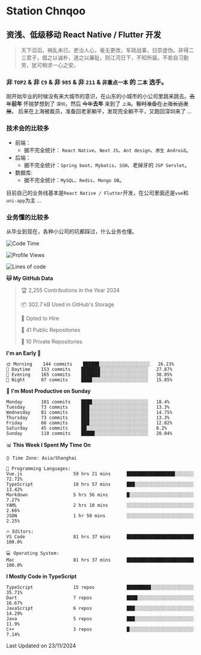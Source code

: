 # Station Chnqoo

## 资浅、低级移动 React Native / Flutter 开发

> 天下滔滔，祸乱未已。吏治人心，毫无更改。军政战事，日崇虚伪。非得二三君子，倡之以诚朴，道之以廉耻。则江河日下，不知所届。不若自习勤劳，犹可稍求一心之安。

### 非 `TOP2` & 非 `C9` & 非 `985` & 非 `211` & `非重点一本` 的 `二本` 选手。

刚开始毕业的时候没有来大城市的意识，在山东的小城市的小公司里跳来跳去。~~去年~~**前年** 怀揣梦想到了 `深圳`，然后 ~~今年~~**去年** 来到了 `上海`。~~暂时准备在上海长远发展~~。
后来在上海被裁员，准备回老家躺平，发现完全躺不平，又跑回深圳来了 ...

### 技术会的比较多

- 前端：
  - 据不完全统计： `React Native`、`Next JS`、`Ant design`、`原生 Android`。
- 后端：
  - 据不完全统计：`Spring boot`、`Mybatis`、`SSH`、老掉牙的 `JSP Servlet`。
- 数据库:
  - 据不完全统计：`MySQL`、`Redis`、`Mongo DB`。

目前自己的业务线基本是`React Native / Flutter`开发，在公司里面还是`vue`和`uni-app`为主 ...

### 业务懂的比较多

从毕业到现在，各种小公司的坑都踩过，什么业务也懂。

<!--START_SECTION:waka-->
![Code Time](http://img.shields.io/badge/Code%20Time-6%2C672%20hrs%2050%20mins-blue)

![Profile Views](http://img.shields.io/badge/Profile%20Views-2-blue)

![Lines of code](https://img.shields.io/badge/From%20Hello%20World%20I%27ve%20Written-503%20Thousand%20lines%20of%20code-blue)

**🐱 My GitHub Data** 

> 🏆 2,255 Contributions in the Year 2024
 > 
> 📦 302.7 kB Used in GitHub's Storage 
 > 
> 💼 Opted to Hire
 > 
> 📜 41 Public Repositories 
 > 
> 🔑 10 Private Repositories  
 > 
**I'm an Early 🐤** 

```text
🌞 Morning    144 commits    ██████░░░░░░░░░░░░░░░░░░░   26.23% 
🌆 Daytime    153 commits    ███████░░░░░░░░░░░░░░░░░░   27.87% 
🌃 Evening    165 commits    ███████░░░░░░░░░░░░░░░░░░   30.05% 
🌙 Night      87 commits     ████░░░░░░░░░░░░░░░░░░░░░   15.85%

```
📅 **I'm Most Productive on Sunday** 

```text
Monday       101 commits    ████░░░░░░░░░░░░░░░░░░░░░   18.4% 
Tuesday      73 commits     ███░░░░░░░░░░░░░░░░░░░░░░   13.3% 
Wednesday    81 commits     ███░░░░░░░░░░░░░░░░░░░░░░   14.75% 
Thursday     73 commits     ███░░░░░░░░░░░░░░░░░░░░░░   13.3% 
Friday       66 commits     ███░░░░░░░░░░░░░░░░░░░░░░   12.02% 
Saturday     45 commits     ██░░░░░░░░░░░░░░░░░░░░░░░   8.2% 
Sunday       110 commits    █████░░░░░░░░░░░░░░░░░░░░   20.04%

```


📊 **This Week I Spent My Time On** 

```text
⌚︎ Time Zone: Asia/Shanghai

💬 Programming Languages: 
Vue.js                   59 hrs 21 mins      ██████████████████░░░░░░░   72.72% 
TypeScript               10 hrs 57 mins      ███░░░░░░░░░░░░░░░░░░░░░░   13.42% 
Markdown                 5 hrs 56 mins       █░░░░░░░░░░░░░░░░░░░░░░░░   7.27% 
YAML                     2 hrs 10 mins       ░░░░░░░░░░░░░░░░░░░░░░░░░   2.66% 
JSON                     1 hr 50 mins        ░░░░░░░░░░░░░░░░░░░░░░░░░   2.25%

🔥 Editors: 
VS Code                  81 hrs 37 mins      █████████████████████████   100.0%

💻 Operating System: 
Mac                      81 hrs 37 mins      █████████████████████████   100.0%

```

**I Mostly Code in TypeScript** 

```text
TypeScript               15 repos            █████████░░░░░░░░░░░░░░░░   35.71% 
Dart                     7 repos             ████░░░░░░░░░░░░░░░░░░░░░   16.67% 
JavaScript               6 repos             ███░░░░░░░░░░░░░░░░░░░░░░   14.29% 
Java                     5 repos             ███░░░░░░░░░░░░░░░░░░░░░░   11.9% 
C++                      3 repos             █░░░░░░░░░░░░░░░░░░░░░░░░   7.14%

```



 Last Updated on 23/11/2024
<!--END_SECTION:waka-->

<!---
ChenqiaoStation/ChenqiaoStation is a ✨ special ✨ repository because its `README.md` (this file) appears on your GitHub profile.
You can click the Preview link to take a look at your changes.
--->
